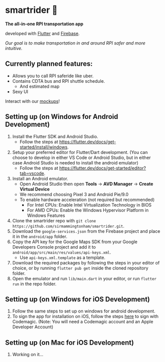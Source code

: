 # smartrider 🚕
**The all-in-one RPI transportation app**

developed with [Flutter](https://flutter.dev/) and [Firebase](https://firebase.google.com/).

*Our goal is to make transportation in and around RPI safer and more intuitive.*

## Currently planned features:
* Allows you to call RPI saferide like uber.
* Contains CDTA bus and RPI shuttle schedule.
  * And estimated map
* Sexy UI

Interact with our [mockups](https://xd.adobe.com/view/8a421d6f-ad6f-4196-7089-fff92621dc6f-fc73/?fullscreen)!

## Setting up (on Windows for Android Development)
1. Install the Flutter SDK and Android Studio.
    - Follow the steps at https://flutter.dev/docs/get-started/install/windows.
2. Setup your preferred editor for Flutter/Dart development. (You can choose to develop in either VS Code or Android Studio, but in either case Android Studio is needed to install the android emulator)
    - Follow the steps at https://flutter.dev/docs/get-started/editor?tab=vscode.
3. Install an Android emulator.
    - Open Android Studio then open **Tools** -> **AVD Manager** -> **Create Virtual Device**
    - We recommend choosing Pixel 3 and Android Pie/9.0
    - To enable hardware acceleration (not required but recommended)
        - For Intel CPUs: Enable Intel Virtualization Technology in BIOS
        - For AMD CPUs: Enable the Windows Hypervisor Platform in Windows Features
4. Clone the smartrider repo with `git clone https://github.com/sirmammingtonham/smartrider.git`.
5. Download the `google-services.json` from the Firebase project and place it in the `android/app` folder.
6. Copy the API key for the Google Maps SDK from your Google Developers Console project and add it to `android/app/src/main/res/values/api-keys.xml`.
    - Use `api-keys.xml.template` as a template.
7. Download the required packages by following the steps in your editor of choice, or by running `flutter pub get` inside the cloned repository folder.
8. Open the emulator and run `lib/main.dart` in your editor, or run `flutter run` in the repo folder.

## Setting up (on Windows for iOS Development)
1. Follow the same steps to set up on windows for android development.
2. To sign the app for installation on iOS, follow the steps [here](https://medium.com/flutter-community/how-to-sign-flutter-apps-for-ios-automatically-without-a-mac-a2dc9cfa5a6c) to sign with Codemagic. (Note: You will need a Codemagic account and an Apple Developer Account)

## Setting up (on Mac for iOS Development)
1. Working on it...
